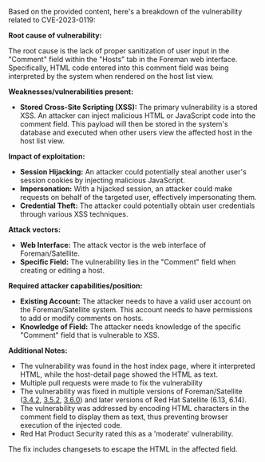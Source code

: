 Based on the provided content, here's a breakdown of the vulnerability related to CVE-2023-0119:

**Root cause of vulnerability:**

The root cause is the lack of proper sanitization of user input in the "Comment" field within the "Hosts" tab in the Foreman web interface. Specifically, HTML code entered into this comment field was being interpreted by the system when rendered on the host list view.

**Weaknesses/vulnerabilities present:**

*   **Stored Cross-Site Scripting (XSS):** The primary vulnerability is a stored XSS. An attacker can inject malicious HTML or JavaScript code into the comment field. This payload will then be stored in the system's database and executed when other users view the affected host in the host list view.

**Impact of exploitation:**

*   **Session Hijacking:**  An attacker could potentially steal another user's session cookies by injecting malicious JavaScript.
*   **Impersonation:**  With a hijacked session, an attacker could make requests on behalf of the targeted user, effectively impersonating them.
*   **Credential Theft:** The attacker could potentially obtain user credentials through various XSS techniques.

**Attack vectors:**

*   **Web Interface:** The attack vector is the web interface of Foreman/Satellite.
*   **Specific Field:** The vulnerability lies in the "Comment" field when creating or editing a host.

**Required attacker capabilities/position:**

*   **Existing Account:** The attacker needs to have a valid user account on the Foreman/Satellite system. This account needs to have permissions to add or modify comments on hosts.
*   **Knowledge of Field:** The attacker needs knowledge of the specific "Comment" field that is vulnerable to XSS.

**Additional Notes:**

*   The vulnerability was found in the host index page, where it interpreted HTML, while the host-detail page showed the HTML as text.
*   Multiple pull requests were made to fix the vulnerability
*   The vulnerability was fixed in multiple versions of Foreman/Satellite ([3.4.2](/versions/1657), [3.5.2](/versions/1669), [3.6.0](/versions/1644)) and later versions of Red Hat Satellite (6.13, 6.14).
*   The vulnerability was addressed by encoding HTML characters in the comment field to display them as text, thus preventing browser execution of the injected code.
*   Red Hat Product Security rated this as a 'moderate' vulnerability.

The fix includes changesets to escape the HTML in the affected field.